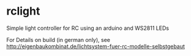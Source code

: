 rclight
=======

Simple light controller for RC using an arduino and WS2811 LEDs

For Details on build (in german only), see http://eigenbaukombinat.de/lichtsystem-fuer-rc-modelle-selbstgebaut
